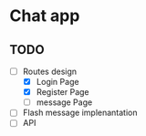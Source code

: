 # Chat app

## TODO

- [ ] Routes design
    - [x] Login Page
    - [x] Register Page
    - [ ] message Page
- [ ] Flash message implenantation
- [ ] API